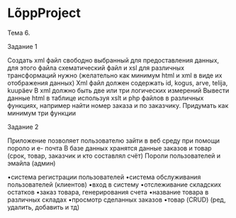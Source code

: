 # LõppProject
Тема 6.

Задание 1

Создать xml файл свободно выбранный для предоставления данных, для этого файла схематический файл и xsl для различных трансформаций
нужно (желательно как минимум html и xml в виде их отображения данных) 
Xml файл должен содержать id, kogus, arve, telija, kuupäev 
В xml должно быть две или три логических измерений 
Вывести данные html в таблице используя xslt и php файлов в различных функциях, 
например найти номер заказа и по заказчику. Придумать как минимум три функции

Задание 2 

Приложение позволяет пользователю зайти в веб среду при помощи пороло и е- почта
В базе данных хранятся данные заказов и товар (срок, товар, заказчик и кто составлял счёт) 
Пороли пользователей и эмайла (админ) 

•система регистрации пользователей 
•система обслуживания пользователей (клиентов) 
•вход в систему 
•отслеживание складских остатков
•заказ товара, генерирования счета 
•название товара в различных складах 
•просмотр сделанных заказов 
•товар (CRUD) (ред, удалить, добавить и тд)
